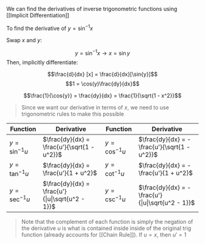 We can find the derivatives of inverse trigonometric functions using [[Implicit Differentiation]]

To find the derivative of $y = \sin^{-1}{x}$

Swap $x$ and $y$:

$$y = \sin^{-1}{x} \rightarrow x = \sin{y}$$
Then, implicitly differentiate:

$$\frac{d}{dx} [x] = \frac{d}{dx}[\sin{y}]$$
$$1 =  \cos(y)\frac{dy}{dx}$$


$$\frac{1}{\cos{y}} = \frac{dy}{dx} = \frac{1}{\sqrt{1 - x^2}}$$

> Since we want our derivative in terms of $x$, we need to use trigonometric rules to make this possible
> 

Function | Derivative | Function | Derivative
---|---|---|---
$y = \sin^{-1}{u}$ | $\frac{dy}{dx} = \frac{u'}{\sqrt{1 - u^2}}$ |  $y = \cos^{-1}{u}$ | $\frac{dy}{dx} = -\frac{u'}{\sqrt{1 - u^2}}$ 
$y = \tan^{-1}{u}$ | $\frac{dy}{dx} = \frac{u'}{1 + u^2}$ |  $y = \cot^{-1}{u}$ | $\frac{dy}{dx} = -\frac{u'}{1 + u^2}$
$y = \sec^{-1}{u}$ | $\frac{dy}{dx} = \frac{u'}{\|u\|\sqrt{u^2 - 1}}$| $y = \csc^{-1}{u}$ | $\frac{dy}{dx} = -\frac{u'}{\|u\|\sqrt{u^2 - 1}}$

> Note that the complement of each function is simply the negation of the derivative
> $u$ is what is contained inside inside of the original trig function (already accounts for [[Chain Rule]]). 
> If $u = x$, then $u' = 1$











